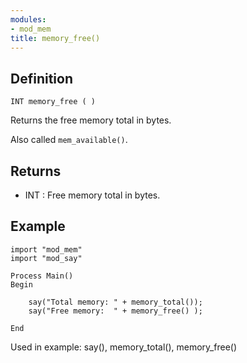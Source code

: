 ```yaml
---
modules:
- mod_mem
title: memory_free()
---
```


## Definition

    INT memory_free ( )

Returns the free memory total in bytes.

Also called `mem_available()`.

## Returns

- INT : Free memory total in bytes.

## Example

```
import "mod_mem"
import "mod_say"

Process Main()
Begin

    say("Total memory: " + memory_total());
    say("Free memory:  " + memory_free() );

End
```

Used in example: say(), memory_total(), memory_free()
